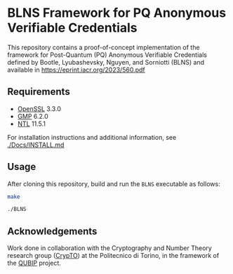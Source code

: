 BLNS Framework for PQ Anonymous Verifiable Credentials
======================================================

This repository contains a proof-of-concept implementation of the framework for Post-Quantum (PQ) Anonymous Verifiable Credentials defined by Bootle, Lyubashevsky, Nguyen, and Sorniotti (BLNS) and available in https://eprint.iacr.org/2023/560.pdf


## Requirements

- [OpenSSL](https://www.openssl.org/source/) 3.3.0
- [GMP](https://gmplib.org/) 6.2.0
- [NTL](https://libntl.org/) 11.5.1

For installation instructions and additional information, see [./Docs/INSTALL.md](./Docs/INSTALL.md)

## Usage
After cloning this repository, build and run the ```BLNS``` executable as follows:
```sh
make

./BLNS
```

## Acknowledgements
Work done in collaboration with the Cryptography and Number Theory research group ([CrypTO](https://crypto.polito.it/)) at the Politecnico di Torino,
in the framework of the [QUBIP](https://qubip.eu/) project.
